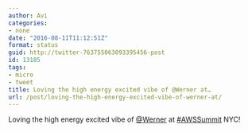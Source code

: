 ```yaml
---
author: Avi
categories:
- none
date: "2016-08-11T11:12:51Z"
format: status
guid: http://twitter-763755063093395456-post
id: 13185
tags:
- micro
- tweet
title: Loving the high energy excited vibe of @Werner at…
url: /post/loving-the-high-energy-excited-vibe-of-werner-at/
---
```

Loving the high energy excited vibe of [@Werner](http://twitter.com/Werner) at [#AWSSummit](http://twitter.com/search?q=%23AWSSummit) NYC!